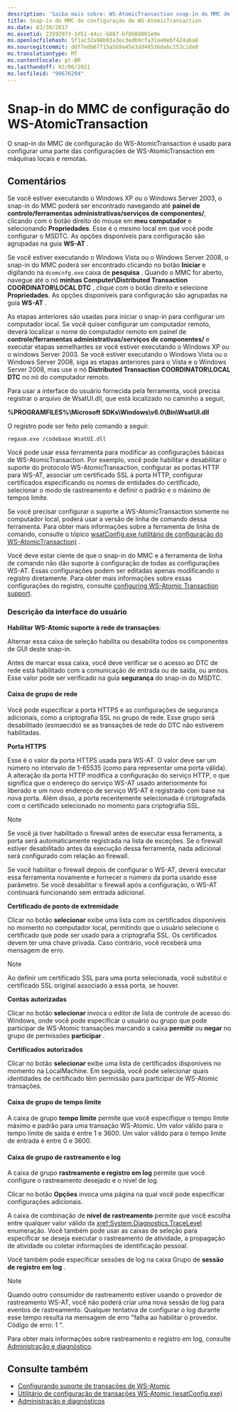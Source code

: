 ```yaml
---
description: 'Saiba mais sobre: WS-AtomicTransaction snap-in do MMC de configuração'
title: Snap-in do MMC de configuração de WS-AtomicTransaction
ms.date: 03/30/2017
ms.assetid: 23592973-1d51-44cc-b887-bf8b0d801e9e
ms.openlocfilehash: 5f1ac32a98b93a3ec3edb9cfa31ae0ebf424aba8
ms.sourcegitcommit: ddf7edb67715a5b9a45e3dd44536dabc153c1de0
ms.translationtype: MT
ms.contentlocale: pt-BR
ms.lasthandoff: 02/06/2021
ms.locfileid: "99676294"
---
```

# <a name="ws-atomictransaction-configuration-mmc-snap-in"></a>Snap-in do MMC de configuração do WS-AtomicTransaction

O snap-in do MMC de configuração do WS-AtomicTransaction é usado para configurar uma parte das configurações de WS-AtomicTransaction em máquinas locais e remotas.

## <a name="remarks"></a>Comentários

Se você estiver executando o Windows XP ou o Windows Server 2003, o snap-in do MMC poderá ser encontrado navegando até **painel de controle/ferramentas administrativas/serviços de componentes/**, clicando com o botão direito do mouse em **meu computador** e selecionando **Propriedades**. Esse é o mesmo local em que você pode configurar o MSDTC. As opções disponíveis para configuração são agrupadas na guia **WS-AT** .

 Se você estiver executando o Windows Vista ou o Windows Server 2008, o snap-in do MMC poderá ser encontrado clicando no botão **Iniciar** e digitando na `dcomcnfg.exe` caixa de **pesquisa** . Quando o MMC for aberto, navegue até o nó **minhas Computer\Distributed Transaction COORDINATOR\LOCAL DTC** , clique com o botão direito e selecione **Propriedades**. As opções disponíveis para configuração são agrupadas na guia **WS-AT** .

 As etapas anteriores são usadas para iniciar o snap-in para configurar um computador local. Se você quiser configurar um computador remoto, deverá localizar o nome do computador remoto em painel de **controle/ferramentas administrativas/serviços de componentes/** e executar etapas semelhantes se você estiver executando o Windows XP ou o windows Server 2003. Se você estiver executando o Windows Vista ou o Windows Server 2008, siga as etapas anteriores para o Vista e o Windows Server 2008, mas use o nó **Distributed Transaction COORDINATOR\LOCAL DTC** no nó do computador remoto.

 Para usar a interface do usuário fornecida pela ferramenta, você precisa registrar o arquivo de WsatUI.dll, que está localizado no caminho a seguir,

 **%PROGRAMFILES%\Microsoft SDKs\Windows\v6.0\Bin\WsatUI.dll**

 O registro pode ser feito pelo comando a seguir.

```console
regasm.exe /codebase WsatUI.dll
```

 Você pode usar essa ferramenta para modificar as configurações básicas de WS-AtomicTransaction. Por exemplo, você pode habilitar e desabilitar o suporte do protocolo WS-AtomicTransaction, configurar as portas HTTP para WS-AT, associar um certificado SSL à porta HTTP, configurar certificados especificando os nomes de entidades do certificado, selecionar o modo de rastreamento e definir o padrão e o máximo de tempos limite.

 Se você precisar configurar o suporte a WS-AtomicTransaction somente no computador local, poderá usar a versão de linha de comando dessa ferramenta. Para obter mais informações sobre a ferramenta de linha de comando, consulte o tópico [wsatConfig.exe (utilitário de configuração do WS-AtomicTransaction)](ws-atomictransaction-configuration-utility-wsatconfig-exe.md) .

 Você deve estar ciente de que o snap-in do MMC e a ferramenta de linha de comando não dão suporte à configuração de todas as configurações WS-AT. Essas configurações podem ser editadas apenas modificando o registro diretamente. Para obter mais informações sobre essas configurações do registro, consulte [configuring WS-Atomic Transaction support](./feature-details/configuring-ws-atomic-transaction-support.md).

### <a name="user-interface-description"></a>Descrição da interface do usuário

**Habilitar WS-Atomic suporte à rede de transações**:

 Alternar essa caixa de seleção habilita ou desabilita todos os componentes de GUI deste snap-in.

 Antes de marcar essa caixa, você deve verificar se o acesso ao DTC de rede está habilitado com a comunicação de entrada ou de saída, ou ambos. Esse valor pode ser verificado na guia **segurança** do snap-in do MSDTC.

#### <a name="network-group-box"></a>Caixa de grupo de rede

Você pode especificar a porta HTTPS e as configurações de segurança adicionais, como a criptografia SSL no grupo de rede. Esse grupo será desabilitado (esmaecido) se as transações de rede do DTC não estiverem habilitadas.

 **Porta HTTPS**

 Esse é o valor da porta HTTPS usada para WS-AT. O valor deve ser um número no intervalo de 1-65535 (como para representar uma porta válida). A alteração da porta HTTP modifica a configuração do serviço HTTP, o que significa que o endereço do serviço WS-AT usado anteriormente foi liberado e um novo endereço de serviço WS-AT é registrado com base na nova porta. Além disso, a porta recentemente selecionada é criptografada com o certificado selecionado no momento para criptografia SSL.

> [!NOTE]
> Se você já tiver habilitado o firewall antes de executar essa ferramenta, a porta será automaticamente registrada na lista de exceções. Se o firewall estiver desabilitado antes da execução dessa ferramenta, nada adicional será configurado com relação ao firewall.

 Se você habilitar o firewall depois de configurar o WS-AT, deverá executar essa ferramenta novamente e fornecer o número da porta usando esse parâmetro. Se você desabilitar o firewall após a configuração, o WS-AT continuará funcionando sem entrada adicional.

 **Certificado de ponto de extremidade**

 Clicar no botão **selecionar** exibe uma lista com os certificados disponíveis no momento no computador local, permitindo que o usuário selecione o certificado que pode ser usado para a criptografia SSL. Os certificados devem ter uma chave privada. Caso contrário, você receberá uma mensagem de erro.

> [!NOTE]
> Ao definir um certificado SSL para uma porta selecionada, você substitui o certificado SSL original associado a essa porta, se houver.

 **Contas autorizadas**

 Clicar no botão **selecionar** invoca o editor de lista de controle de acesso do Windows, onde você pode especificar o usuário ou grupo que pode participar de WS-Atomic transações marcando a caixa **permitir** ou **negar** no grupo de permissões **participar** .

 **Certificados autorizados**

 Clicar no botão **selecionar** exibe uma lista de certificados disponíveis no momento na LocalMachine. Em seguida, você pode selecionar quais identidades de certificado têm permissão para participar de WS-Atomic transações.

#### <a name="timeout-group-box"></a>Caixa de grupo de tempo limite

A caixa de grupo **tempo limite** permite que você especifique o tempo limite máximo e padrão para uma transação WS-Atomic. Um valor válido para o tempo limite de saída é entre 1 e 3600. Um valor válido para o tempo limite de entrada é entre 0 e 3600.

#### <a name="tracing-and-logging-group-box"></a>Caixa de grupo de rastreamento e log

A caixa de grupo **rastreamento e registro em log** permite que você configure o rastreamento desejado e o nível de log.

 Clicar no botão **Opções** invoca uma página na qual você pode especificar configurações adicionais.

 A caixa de combinação de **nível de rastreamento** permite que você escolha entre qualquer valor válido da <xref:System.Diagnostics.TraceLevel> enumeração. Você também pode usar as caixas de seleção para especificar se deseja executar o rastreamento de atividade, a propagação de atividade ou coletar informações de identificação pessoal.

 Você também pode especificar sessões de log na caixa Grupo de **sessão de registro em log** .

> [!NOTE]
> Quando outro consumidor de rastreamento estiver usando o provedor de rastreamento WS-AT, você não poderá criar uma nova sessão de log para eventos de rastreamento. Qualquer tentativa de configurar o log durante esse tempo resulta na mensagem de erro "falha ao habilitar o provedor. Código de erro: 1 ".

 Para obter mais informações sobre rastreamento e registro em log, consulte [Administração e diagnóstico](./diagnostics/index.md).

## <a name="see-also"></a>Consulte também

- [Configurando suporte de transações de WS-Atomic](./feature-details/configuring-ws-atomic-transaction-support.md)
- [Utilitário de configuração de transações WS-Atomic (wsatConfig.exe)](ws-atomictransaction-configuration-utility-wsatconfig-exe.md)
- [Administração e diagnósticos](./diagnostics/index.md)
